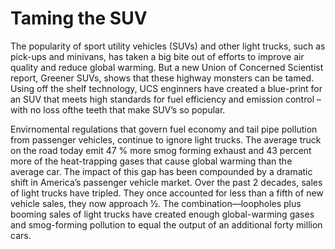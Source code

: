 # Taming the SUV
The popularity of sport utility vehicles (SUVs) and other light trucks, such as pick-ups and minivans, has taken a big bite out of efforts to improve air quality and reduce global warming. But a new Union of Concerned Scientist report, Greener SUVs, shows that these highway monsters can be tamed. Using off the shelf technology, UCS enginners have created a blue-print for an SUV that meets high standards for fuel efficiency and emission control – with no loss ofthe teeth that make SUV’s so popular.

Envirnomental regulations that govern fuel economy and tail pipe pollution from passenger vehicles, continue to ignore light trucks. The average truck on the road today emit 47 % more smog forming exhaust and 43 percent more of the heat-trapping gases that cause global warming than the average car. The impact of this gap
has been compounded by a dramatic shift in America’s passenger vehicle market. Over the past 2 decades, sales of light trucks have tripled. They once accounted for less than a fifth of new vehicle sales, they now approach 1⁄2. The combination—loopholes plus booming sales of light trucks have created enough global-warming gases and smog-forming pollution to equal the output of an additional forty million cars.